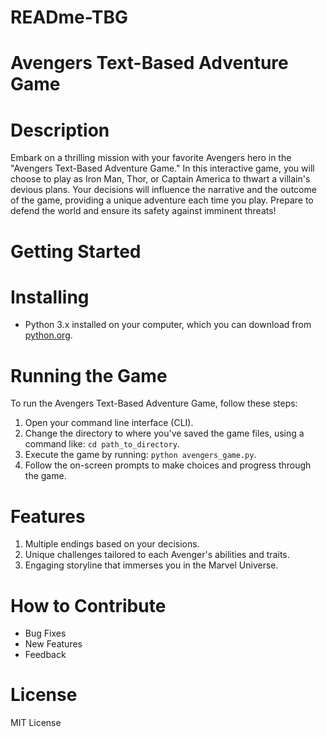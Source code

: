 # READme-TBG

# Avengers Text-Based Adventure Game

# Description

Embark on a thrilling mission with your favorite Avengers hero in the "Avengers Text-Based Adventure Game." In this interactive game, you will choose to play as Iron Man, Thor, or Captain America  to thwart a villain's devious plans. Your decisions will influence the narrative and the outcome of the game, providing a unique adventure each time you play. Prepare to defend the world and ensure its safety against imminent threats!

# Getting Started

# Installing 
- Python 3.x installed on your computer, which you can download from [python.org](https://www.python.org/downloads/).

# Running the Game

To run the Avengers Text-Based Adventure Game, follow these steps:
1. Open your command line interface (CLI).
2. Change the directory to where you've saved the game files, using a command like: `cd path_to_directory`.
3. Execute the game by running: `python avengers_game.py`.
4. Follow the on-screen prompts to make choices and progress through the game.

# Features
1. Multiple endings based on your decisions.
2. Unique challenges tailored to each Avenger's abilities and traits.
3. Engaging storyline that immerses you in the Marvel Universe.

# How to Contribute

-   Bug Fixes 
-   New Features
-   Feedback

# License
 MIT License 
